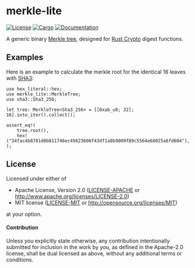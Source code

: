 # merkle-lite

[![License](https://img.shields.io/badge/license-Apache--2.0_OR_MIT-blue.svg)](
https://github.com/keithnoguchi/merkle-lite)
[![Cargo](https://img.shields.io/crates/v/merkle-lite.svg)](
https://crates.io/crates/merkle-lite)
[![Documentation](https://docs.rs/merkle-lite/badge.svg)](
https://docs.rs/merkle-lite)

A generic binary [Merkle tree], designed for [Rust Crypto] digest functions.

[merkle tree]: https://en.wikipedia.org/wiki/Merkle_tree
[rust crypto]: https://github.com/RustCrypto

## Examples

Here is an example to calculate the merkle root for the identical
16 leaves with [SHA3]:

[sha3]: https://docs.rs/sha3

```rust,no_run
use hex_literal::hex;
use merkle_lite::MerkleTree;
use sha3::Sha3_256;

let tree: MerkleTree<Sha3_256> = [[0xab_u8; 32]; 16].into_iter().collect();

assert_eq!(
    tree.root(),
    hex!("34fac4b8781d0b811746ec45623606f43df1a8b9009f89c5564e68025a6fd604"),
);
```

## License

Licensed under either of

 * Apache License, Version 2.0 ([LICENSE-APACHE](LICENSE-APACHE) or http://www.apache.org/licenses/LICENSE-2.0)
 * MIT license ([LICENSE-MIT](LICENSE-MIT) or http://opensource.org/licenses/MIT)

at your option.

#### Contribution

Unless you explicitly state otherwise, any contribution intentionally submitted
for inclusion in the work by you, as defined in the Apache-2.0 license, shall be
dual licensed as above, without any additional terms or conditions.
